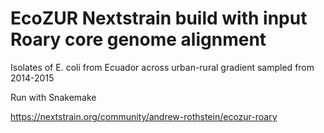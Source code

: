# EcoZUR Nextstrain build with input Roary core genome alignment
Isolates of E. coli from Ecuador across urban-rural gradient sampled from 2014-2015

Run with Snakemake

https://nextstrain.org/community/andrew-rothstein/ecozur-roary

